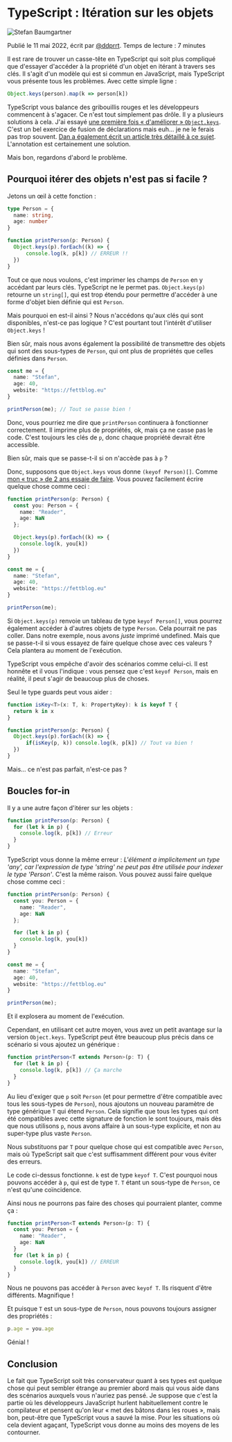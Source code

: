 # TypeScript : Itération sur les objets

![Stefan Baumgartner](https://fettblog.eu/wp-content/uploads/me.jpg)

Publié le 11 mai 2022, écrit par [@ddprrt](https://twitter.com//ddprrt). Temps de lecture : 7 minutes

Il est rare de trouver un casse-tête en TypeScript qui soit plus compliqué que d'essayer d'accéder à la propriété d'un objet en itérant à travers ses clés. Il s'agit d'un modèle qui est si commun en JavaScript, mais TypeScript vous présente tous les problèmes. Avec cette simple ligne :

```typescript
Object.keys(person).map(k => person[k])
```

TypeScript vous balance des gribouillis rouges et les développeurs commencent à s'agacer. Ce n'est tout simplement pas drôle. Il y a plusieurs solutions à cela. J'ai essayé [une première fois « d'améliorer » `Object.keys`](https://fettblog.eu/typescript-better-object-keys/). C'est un bel exercice de fusion de déclarations mais euh... je ne le ferais pas trop souvent. [Dan a également écrit un article très détaillé à ce sujet](https://effectivetypescript.com/2020/05/26/iterate-objects/). L'annotation est certainement une solution.

Mais bon, regardons d'abord le problème.

## Pourquoi itérer des objets n'est pas si facile ?

Jetons un œil à cette fonction :

```typescript
type Person = {
  name: string,
  age: number
}

function printPerson(p: Person) {
  Object.keys(p).forEach((k) => {
      console.log(k, p[k]) // ERREUR !!
  })
}
```

Tout ce que nous voulons, c'est imprimer les champs de `Person` en y accédant par leurs clés. TypeScript ne le permet pas. `Object.keys(p)` retourne un `string[]`, qui est trop étendu pour permettre d'accéder à une forme d'objet bien définie qui est `Person`.

Mais pourquoi en est-il ainsi ? Nous n'accédons qu'aux clés qui sont disponibles, n'est-ce pas logique ? C'est pourtant tout l'intérêt d'utiliser `Object.keys` !

Bien sûr, mais nous avons également la possibilité de transmettre des objets qui sont des sous-types de `Person`, qui ont plus de propriétés que celles définies dans `Person`.

```typescript
const me = {
  name: "Stefan",
  age: 40,
  website: "https://fettblog.eu"
}

printPerson(me); // Tout se passe bien !
```

Donc, vous pourriez me dire que `printPerson` continuera à fonctionner correctement. Il imprime plus de propriétés, ok, mais ça ne casse pas le code. C'est toujours les clés de `p`, donc chaque propriété devrait être accessible.

Bien sûr, mais que se passe-t-il si on n'accède pas à `p` ?

Donc, supposons que `Object.keys` vous donne `(keyof Person)[]`. Comme [mon « truc » de 2 ans essaie de faire](https://fettblog.eu/typescript-better-object-keys/). Vous pouvez facilement écrire quelque chose comme ceci :

```typescript
function printPerson(p: Person) {
  const you: Person = {
    name: "Reader",
    age: NaN
  };

  Object.keys(p).forEach((k) => {
    console.log(k, you[k])
  })  
}

const me = {
  name: "Stefan",
  age: 40,
  website: "https://fettblog.eu"
}

printPerson(me);
```

Si `Object.keys(p)` renvoie un tableau de type `keyof Person[]`, vous pourrez également accéder à d'autres objets de type `Person`. Cela pourrait ne pas coller. Dans notre exemple, nous avons _juste_ imprimé undefined. Mais que se passe-t-il si vous essayez de faire quelque chose avec ces valeurs ? Cela plantera au moment de l'exécution.

TypeScript vous empêche d'avoir des scénarios comme celui-ci. Il est honnête et il vous l'indique : vous pensez que c'est `keyof Person`, mais en réalité, il peut s'agir de beaucoup plus de choses.

Seul le type guards peut vous aider :

```typescript
function isKey<T>(x: T, k: PropertyKey): k is keyof T {
  return k in x
}

function printPerson(p: Person) {
  Object.keys(p).forEach((k) => {
      if(isKey(p, k)) console.log(k, p[k]) // Tout va bien !
  })
}
```

Mais... ce n'est pas parfait, n'est-ce pas ?

## Boucles for-in

Il y a une autre façon d'itérer sur les objets :

```typescript
function printPerson(p: Person) {
  for (let k in p) {
    console.log(k, p[k]) // Erreur
  }
}
```

TypeScript vous donne la même erreur : *L'élément a implicitement un type 'any', car l'expression de type 'string' ne peut pas être utilisée pour indexer le type 'Person'*. C'est la même raison. Vous pouvez aussi faire quelque chose comme ceci :

```typescript
function printPerson(p: Person) {
  const you: Person = {
    name: "Reader",
    age: NaN
  };

  for (let k in p) {
    console.log(k, you[k])
  } 
}

const me = {
  name: "Stefan",
  age: 40,
  website: "https://fettblog.eu"
}

printPerson(me);
```

Et il explosera au moment de l'exécution.

Cependant, en utilisant cet autre moyen, vous avez un petit avantage sur la version `Object.keys`. TypeScript peut être beaucoup plus précis dans ce scénario si vous ajoutez un générique :

```typescript
function printPerson<T extends Person>(p: T) {
  for (let k in p) {
    console.log(k, p[k]) // Ça marche
  }
}
```

Au lieu d'exiger que `p` soit `Person` (et pour permettre d'être compatible avec tous les sous-types de `Person`), nous ajoutons un nouveau paramètre de type générique `T` qui étend `Person`. Cela signifie que tous les types qui ont été compatibles avec cette signature de fonction le sont toujours, mais dès que nous utilisons `p`, nous avons affaire à un sous-type explicite, et non au super-type plus vaste `Person`.

Nous substituons par `T` pour quelque chose qui est compatible avec `Person`, mais où TypeScript sait que c'est suffisamment différent pour vous éviter des erreurs.

Le code ci-dessus fonctionne. `k` est de type `keyof T`. C'est pourquoi nous pouvons accéder à `p`, qui est de type `T`. `T` étant un sous-type de `Person`, ce n'est qu'une coïncidence.

Ainsi nous ne pourrons pas faire des choses qui pourraient planter, comme ça :

```typescript
function printPerson<T extends Person>(p: T) {
  const you: Person = {
    name: "Reader",
    age: NaN
  }
  for (let k in p) {
    console.log(k, you[k]) // ERREUR
  }
}
```

Nous ne pouvons pas accéder à `Person` avec `keyof T`. Ils risquent d'être différents. Magnifique !

Et puisque `T` est un sous-type de `Person`, nous pouvons toujours assigner des propriétés :

```typescript
p.age = you.age
```

Génial !

## Conclusion

Le fait que TypeScript soit très conservateur quant à ses types est quelque chose qui peut sembler étrange au premier abord mais qui vous aide dans des scénarios auxquels vous n'auriez pas pensé. Je suppose que c'est la partie où les développeurs JavaScript hurlent habituellement contre le compilateur et pensent qu'on leur « met des bâtons dans les roues », mais bon, peut-être que TypeScript vous a sauvé la mise. Pour les situations où cela devient agaçant, TypeScript vous donne au moins des moyens de les contourner.
